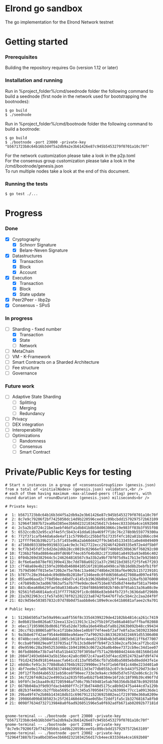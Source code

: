 # Elrond go sandbox

The go implementation for the Elrond Network testnet

# Getting started

### Prerequisites

Building the repository requires Go (version 1.12 or later)

### Installation and running

Run in  %project_folder%/cmd/seednode folder the following command to build a seednode (first node in the network
 used for bootstrapping the bootnodes):
 
 ```
 $ go build
 $ ./seednode
 ```
 
Run in  %project_folder%/cmd/bootnode folder the following command to build a bootnode:

```
$ go build
$ ./bootnode -port 23000 -private-key "b5671723b8c64b16b3d4f5a2db9a2e3b61426e87c945b5453279f0701a10c70f"
```

For the network customization please take a look in the p2p.toml<br />
For the consensus group customization please take a look in the /cmd/bootnode/genesis.json<br />
To run multiple nodes take a look at the end of this document.

### Running the tests
```
$ go test ./...
```

# Progress
### Done
- [x] Cryptography
  - [x] Schnorr Signature
  - [x] Belare-Neven Signature
- [x] Datastructures
  - [x] Transaction
  - [x] Block
  - [x] Account
- [x] Execution
  - [x] Transaction
  - [x] Block
  - [x] State update
- [x] Peer2Peer - libp2p
- [x] Consensus - SPoS

### In progress
- [ ] Sharding - fixed number
  - [x] Transaction
  - [x] State
  - [ ] Network
- [ ] MetaChain
- [ ] VM - K-Framework
- [ ] Smart Contracts on a Sharded Architecture
- [ ] Fee structure
- [ ] Governance

### Future work
- [ ] Adaptive State Sharding
  - [ ] Splitting
  - [ ] Merging 
  - [ ] Redundancy
- [ ] Privacy
- [ ] DEX integration
- [ ] Interoperability
- [ ] Optimizations
  - [ ] Randomness
  - [ ] Consensus
  - [ ] Smart Contract 

# Private/Public Keys for testing

```
# Start n instances in a group of <consensusGroupSize> (genesis.json) from a total of <initialNodes> (genesis.json) validators,<br />
# each of them having maximum -max-allowed-peers (flag) peers, with round duration of <roundDuration> (genesis.json) miliseconds<br />

# Private keys:

#  1: b5671723b8c64b16b3d4f5a2db9a2e3b61426e87c945b5453279f0701a10c70f
#  2: 8c7e9c79206f2bf7425050dc14d9b220596cee91c09bcbdd1579297572b63109
#  3: 52964f3887b72ea0bd385ee3b60d2321034256d17cb4eec8333d4a4ce1692b08
#  4: 2c5a2b1d724c21be3aebf46dfa1db841b8b58d063066c19e983ff03b3f955f08
#  5: 6532ccdb32e95ca3f4e5fc5b43c41dda610a469f7f18c76c278b9b559779300a
#  6: 772f371cafb44da6ade4af11c5799bd1c25bbdfb17335f4fc102a81b2d66cc04
#  7: 12ffff943b39b21f1c5f1455e06a2ab60d442ff9cb65451334551a0e84049409
#  8: a7160d033389e99198331a4c9e3c7417722ecc29246f42049335e972e4df5b0f
#  9: 9cf7b345fdf3c6d2de2d6b28cc0019c02966ef88774069d530b636f760292c00
# 10: f236b2f60ad8864ea89fd69bf74ec65f64bd82c2f310b81a8492ba93e8b6c402
# 11: 0f04b269d382944c5c246264816567c9a33b2a9bf78f075d9a17b13e7b925603
# 12: 8cf6e6aeb878ef01399e413bc7dd788a69221a37c29021bd3851f2f5fe67f203
# 13: c7f48a69e4b2159fe209bdb4608410516f28186ad498ca78b16d8b2bebfb1f0f
# 14: 7579d506ff015e5e720b2e75e784c13a4662f48b6e2038af6e902b1157239101
# 15: b7877c28e394ab4c89d80e8b2818ef1346ee8c0fdd6566a6d27088ad097e4f05
# 16: 055ae06aad2c7f8d50ecd4bd7c4145cb19636b0b0126ffa4ee1326afb3876000
# 17: c47b89db3e3ad067863af5a7b7f9e9dec0e47516e87d5d6d744e0af581a79404
# 18: 843c4bea60b629fae50a0334ba9c7284f886b90502b740c8f95ab13a36a08c0e
# 19: 92561fd546014adcd13ff7776829f1c8c0886e83eb04fb723fc3636da8f2960b
# 20: 22a3922963cc1fe57a59178f021282223a8742fb4476f7a5c5b4c2c2aa2d4f0f
# 21: 02c9d56e503857832c07d78b0d75aabb8e6c109e9cec641b8681afaee2c9a701

# Public keys:

#  1: 5126b6505a73e59a994caa8f556f8c335d4399229de42102bb4814ca261c7419
#  2: 8e0b815be8026a6732eea132e113913c12e2f5b19f25e86a8403afffbaf02088
#  3: e6ec171959063bd0d61f95a52de73d6a16e649ba5fa8b12663b092b48cc99434
#  4: 20ccf92c80065a0f9ce1f1b8e3dee1e0b9774f4eebf2af7e8fa3ac503923360d
#  5: 9a3b8e67f42aef9544e0888ea9daee77af90292c86336203d224691d55306d08
#  6: 0740bccedc28084ab811065cb618fec4ee623384b4b3d5466190d11ff6d77007
#  7: 0ccba0f98829ea9f337035a1f7b13cbd8e9ffb94f2c538e2cafb34ca7f2bcd24
#  8: d9e9596c28a3945253d46bc1b9418963c0672a26a0b40ee7372cb9ec34d1ee07
#  9: 86fbd8606e73b7a4f45a51b443270f3050aff571a29b9804d2444c081560d1dd
# 10: 2084f2493e68443a5b156ec42a8cd9072c47aa453df4acd20524792a4fd9f474
# 11: f91d24256d918144aaacfa641cd113af05d56cfb7a5b8ba5885ebd8edd43fe1e
# 12: e8d4bcfe91c3c7788d8ab3704b192229900ec3fe3f1eb6f841c440e223d401a0
# 13: 4bf7ee0e17a0b76d3837494d3950113d3e77db055b2c07c9cb443f529d73c8e3
# 14: 20f12f7bdd4ab65321eb58ce8f90eec733e3e9a4cc9d6d5d7e57d2e86c6c2c76
# 15: 34cf226f4d62a22e4993a1a2835f05a4bb2fb48304e16f2dc18f99b39c496f7d
# 16: b9f0fc3e1baa49c027205946af7d6c79b749481e5ab766356db3b878c0929558
# 17: 6670b048a3f9d93fdacb4d60ff7c2f3bd7440d5175ca8b9d2475a444cd7a129b
# 18: d82b3f4490ccb2ffbba5695c1b7c345a5709584737a263999c77cc1a09136de1
# 19: 29ba49f47e2b86b143418db31c696791215236925802ea1f219780e360a8209e
# 20: 199866d09b8385023c25f261460d4d20ae0d5bc72ddf1fa5c1b32768167a8fb0
# 21: 0098f7634d7327139848a0f6ad926051596e5a0f692adfb671ab02092b77181d


gnome-terminal -- ./bootnode -port 23000 -private-key "b5671723b8c64b16b3d4f5a2db9a2e3b61426e87c945b5453279f0701a10c70f"
gnome-terminal -- ./bootnode -port 23001 -private-key "8c7e9c79206f2bf7425050dc14d9b220596cee91c09bcbdd1579297572b63109"
gnome-terminal -- ./bootnode -port 23002 -private-key "52964f3887b72ea0bd385ee3b60d2321034256d17cb4eec8333d4a4ce1692b08"
```
